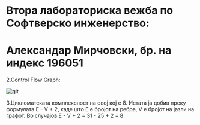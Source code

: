 # Втора лабораториска вежба по Софтверско инженерство: 

# Александар Мирчовски, бр. на индекс 196051


2.Control Flow Graph:

![git](https://user-images.githubusercontent.com/81432644/120240185-3e220d00-c260-11eb-93ff-1fd954e59999.png)

3.Цикломатската комплексност на овој кој е 8. Истата ја добив преку формулата E - V + 2, каде што Е е бројот на ребра, V е бројот на јазли на графот. Во случајов E - V + 2 = 31 - 25 + 2 = 8
